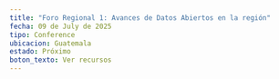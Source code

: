 ```yaml
---
title: "Foro Regional 1: Avances de Datos Abiertos en la región"
fecha: 09 de July de 2025
tipo: Conference
ubicacion: Guatemala
estado: Próximo
boton_texto: Ver recursos
---
```

